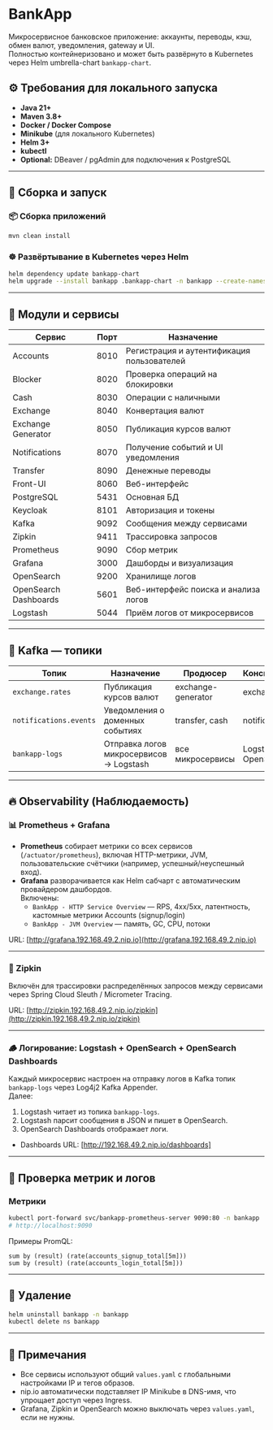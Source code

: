 # BankApp

Микросервисное банковское приложение: аккаунты, переводы, кэш, обмен валют, уведомления, gateway и UI.  
Полностью контейнеризовано и может быть развёрнуто в Kubernetes через Helm umbrella-chart `bankapp-chart`.

## ⚙️ Требования для локального запуска

- **Java 21+**
- **Maven 3.8+**
- **Docker / Docker Compose**
- **Minikube** (для локального Kubernetes)
- **Helm 3+**
- **kubectl**
- **Optional:** DBeaver / pgAdmin для подключения к PostgreSQL

---

## 🚀 Сборка и запуск

### 📦 Сборка приложений
```bash
mvn clean install
```

### ☸️ Развёртывание в Kubernetes через Helm

```bash
helm dependency update bankapp-chart
helm upgrade --install bankapp .bankapp-chart -n bankapp --create-namespace -f .bankapp-chart/values.yaml -f .bankapp-chart/prometheus.values.yaml -f .bankapp-chart/grafana.values.yaml
```

---

## 🧩 Модули и сервисы

| Сервис               | Порт | Назначение                                  |
|-----------------------|------|----------------------------------------------|
| Accounts              | 8010 | Регистрация и аутентификация пользователей   |
| Blocker               | 8020 | Проверка операций на блокировки             |
| Cash                  | 8030 | Операции с наличными                        |
| Exchange              | 8040 | Конвертация валют                           |
| Exchange Generator    | 8050 | Публикация курсов валют                     |
| Notifications         | 8070 | Получение событий и UI уведомления          |
| Transfer              | 8090 | Денежные переводы                           |
| Front-UI              | 8060 | Веб-интерфейс                     |    
| PostgreSQL            | 5431 | Основная БД                                 |
| Keycloak              | 8101 | Авторизация и токены                        |
| Kafka                 | 9092 | Сообщения между сервисами                  |
| Zipkin                | 9411 | Трассировка запросов                       |
| Prometheus            | 9090 | Сбор метрик                                |
| Grafana               | 3000 | Дашборды и визуализация                    |
| OpenSearch            | 9200 | Хранилище логов                            |
| OpenSearch Dashboards | 5601 | Веб-интерфейс поиска и анализа логов       |
| Logstash              | 5044 | Приём логов от микросервисов              |

---

## 📡 Kafka — топики

| Топик                   | Назначение                                | Продюсер               | Консьюмеры            |
|--------------------------|--------------------------------------------|-------------------------|-----------------------|
| `exchange.rates`        | Публикация курсов валют                   | exchange-generator     | exchange             |
| `notifications.events`  | Уведомления о доменных событиях          | transfer, cash         | notifications        |
| `bankapp-logs`         | Отправка логов микросервисов → Logstash  | все микросервисы      | Logstash → OpenSearch |

---

## 🔥 Observability (Наблюдаемость)

### 📊 Prometheus + Grafana

- **Prometheus** собирает метрики со всех сервисов (`/actuator/prometheus`), включая HTTP-метрики, JVM, пользовательские счётчики (например, успешный/неуспешный вход).
- **Grafana** разворачивается как Helm сабчарт с автоматическим провайдером дашбордов.  
  Включены:
    - `BankApp - HTTP Service Overview` — RPS, 4xx/5xx, латентность, кастомные метрики Accounts (signup/login)
    - `BankApp - JVM Overview` — память, GC, CPU, потоки

URL: [http://grafana.192.168.49.2.nip.io](http://grafana.192.168.49.2.nip.io)

---

### 🧠 Zipkin

Включён для трассировки распределённых запросов между сервисами через Spring Cloud Sleuth / Micrometer Tracing.

URL: [http://zipkin.192.168.49.2.nip.io/zipkin](http://zipkin.192.168.49.2.nip.io/zipkin)

---

### 🪵 Логирование: Logstash + OpenSearch + OpenSearch Dashboards

Каждый микросервис настроен на отправку логов в Kafka топик `bankapp-logs` через Log4j2 Kafka Appender.  
Далее:
1. Logstash читает из топика `bankapp-logs`.
2. Logstash парсит сообщения в JSON и пишет в OpenSearch.
3. OpenSearch Dashboards отображает логи.

- Dashboards URL: [http://192.168.49.2.nip.io/dashboards]

---

## 🧪 Проверка метрик и логов

### Метрики
```bash
kubectl port-forward svc/bankapp-prometheus-server 9090:80 -n bankapp
# http://localhost:9090
```

Примеры PromQL:
```promql
sum by (result) (rate(accounts_signup_total[5m]))
sum by (result) (rate(accounts_login_total[5m]))
```

---

## 🧼 Удаление

```bash
helm uninstall bankapp -n bankapp
kubectl delete ns bankapp
```

---

## 📝 Примечания

- Все сервисы используют общий `values.yaml` с глобальными настройками IP и тегов образов.
- nip.io автоматически подставляет IP Minikube в DNS-имя, что упрощает доступ через Ingress.
- Grafana, Zipkin и OpenSearch можно выключать через `values.yaml`, если не нужны.
